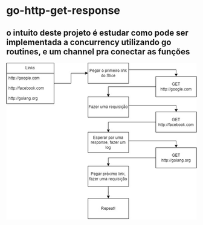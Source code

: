 # go-http-get-response

## o intuito deste projeto é estudar como pode ser implementada a concurrency utilizando go routines, e um channel pra conectar as funções

![image](diagrama.jpg)